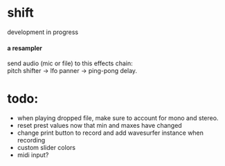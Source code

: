 # shift

development in progress

#### a resampler
send audio (mic or file) to this effects chain:  
pitch shifter -> lfo panner -> ping-pong delay. 



# todo: 
- when playing dropped file, make sure to account for mono and stereo. 
- reset prest values now that min and maxes have changed
- change print button to record and add wavesurfer instance when recording
- custom slider colors
- midi input?
